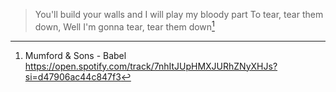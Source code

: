 > You'll build your walls and I will play my bloody part
> To tear, tear them down,
> Well I'm gonna tear, tear them down[^1]

[^1]:
    Mumford & Sons - Babel
    https://open.spotify.com/track/7nhItJUpHMXJURhZNyXHJs?si=d47906ac44c847f3

